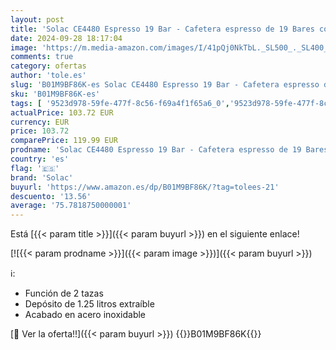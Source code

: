 ```yaml
---
layout: post
title: 'Solac CE4480 Espresso 19 Bar - Cafetera espresso de 19 Bares con vaporizador  850 W  1.6 litros  bandeja calienta tazas  apagado automático  acero inoxidable'
date: 2024-09-28 18:17:04
image: 'https://m.media-amazon.com/images/I/41pQj0NkTbL._SL500_._SL400_.jpg'
comments: true
category: ofertas
author: 'tole.es'
slug: 'B01M9BF86K-es Solac CE4480 Espresso 19 Bar - Cafetera espresso de 19...'
sku: 'B01M9BF86K-es'
tags: [ '9523d978-59fe-477f-8c56-f69a4f1f65a6_0','9523d978-59fe-477f-8c56-f69a4f1f65a6_1','9523d978-59fe-477f-8c56-f69a4f1f65a6_3101','9523d978-59fe-477f-8c56-f69a4f1f65a6_3301','9523d978-59fe-477f-8c56-f69a4f1f65a6_3701','9523d978-59fe-477f-8c56-f69a4f1f65a6_4901','9523d978-59fe-477f-8c56-f69a4f1f65a6_6001','9523d978-59fe-477f-8c56-f69a4f1f65a6_6401','9523d978-59fe-477f-8c56-f69a4f1f65a6_7701','Arborist Merchandising Root','Cafeteras para espresso','Descuentos en esta selección de Taurus','Hasta 20% de descuento en esta selección de Solac','Hasta 25% de descuento en la esta selección de Taurus y Solac','Hasta 43% de descuento en esta selección de Solac','Hasta un 50% de descuento en pequeño electrodoméstico de cocina','Hogar y cocina','Los favoritos de nuestros clientes Social: Hogar y cocina','Los favoritos de nuestros clientes Social: Hogar y cocina líneas duras','Máquinas cafeteras','Self Service','Special Features Stores','Utensilios para café y té','cafetera','prod. Cafeteras para espresso','solac','🇪🇸', ]
actualPrice: 103.72 EUR
currency: EUR
price: 103.72
comparePrice: 119.99 EUR
prodname: 'Solac CE4480 Espresso 19 Bar - Cafetera espresso de 19 Bares con vaporizador  850 W  1.6 litros  bandeja calienta tazas  apagado automático  acero inoxidable'
country: 'es'
flag: '🇪🇸'
brand: 'Solac'
buyurl: 'https://www.amazon.es/dp/B01M9BF86K/?tag=tolees-21'
descuento: '13.56'
average: '75.7818750000001'
---
```


Está [{{< param title >}}]({{< param buyurl >}}) en el siguiente enlace!

[![{{< param prodname >}}]({{< param image >}})]({{< param buyurl >}})

ℹ️:

- Función de 2 tazas
- Depósito de 1.25 litros extraíble
- Acabado en acero inoxidable

[🛒 Ver la oferta!!]({{< param buyurl >}})
{{<world>}}B01M9BF86K{{</world>}}
